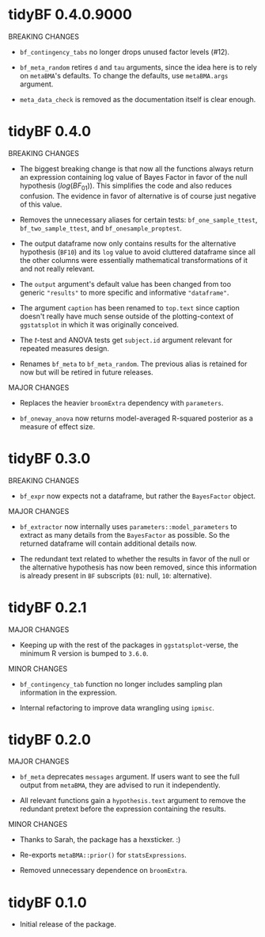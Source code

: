 # tidyBF 0.4.0.9000

BREAKING CHANGES

  - `bf_contingency_tabs` no longer drops unused factor levels (#12).

  - `bf_meta_random` retires `d` and `tau` arguments, since the idea here is to
    rely on `metaBMA`'s defaults. To change the defaults, use `metaBMA.args`
    argument.
    
  - `meta_data_check` is removed as the documentation itself is clear enough.

# tidyBF 0.4.0

BREAKING CHANGES

  - The biggest breaking change is that now all the functions always return an
    expression containing log value of Bayes Factor in favor of the null
    hypothesis ($log(BF_{01})$). This simplifies the code and also reduces
    confusion. The evidence in favor of alternative is of course just negative
    of this value.

  - Removes the unnecessary aliases for certain tests: `bf_one_sample_ttest`,
    `bf_two_sample_ttest`, and `bf_onesample_proptest`.

  - The output dataframe now only contains results for the alternative
    hypothesis (`BF10`) and its `log` value to avoid cluttered dataframe since
    all the other columns were essentially mathematical transformations of it
    and not really relevant.

  - The `output` argument's default value has been changed from too generic
    `"results"` to more specific and informative `"dataframe"`.

  - The argument `caption` has been renamed to `top.text` since caption doesn't
    really have much sense outside of the plotting-context of `ggstatsplot` in
    which it was originally conceived.

  - The *t*-test and ANOVA tests get `subject.id` argument relevant for repeated
    measures design.

  - Renames `bf_meta` to `bf_meta_random`. The previous alias is retained for
    now but will be retired in future releases.

MAJOR CHANGES

  - Replaces the heavier `broomExtra` dependency with `parameters`.

  - `bf_oneway_anova` now returns model-averaged R-squared posterior as a
    measure of effect size.

# tidyBF 0.3.0

BREAKING CHANGES

  - `bf_expr` now expects not a dataframe, but rather the `BayesFactor` object.

MAJOR CHANGES

  - `bf_extractor` now internally uses `parameters::model_parameters` to extract
    as many details from the `BayesFactor` as possible. So the returned
    dataframe will contain additional details now.

  - The redundant text related to whether the results in favor of the null or
    the alternative hypothesis has now been removed, since this information is
    already present in `BF` subscripts (`01`: null, `10`: alternative).

# tidyBF 0.2.1

MAJOR CHANGES

  - Keeping up with the rest of the packages in `ggstatsplot`-verse, the minimum
    R version is bumped to `3.6.0`.

MINOR CHANGES

  - `bf_contingency_tab` function no longer includes sampling plan information
    in the expression.

  - Internal refactoring to improve data wrangling using `ipmisc`.

# tidyBF 0.2.0

MAJOR CHANGES

  - `bf_meta` deprecates `messages` argument. If users want to see the full
    output from `metaBMA`, they are advised to run it independently.

  - All relevant functions gain a `hypothesis.text` argument to remove the
    redundant pretext before the expression containing the results.

MINOR CHANGES

  - Thanks to Sarah, the package has a hexsticker. :)

  - Re-exports `metaBMA::prior()` for `statsExpressions`.

  - Removed unnecessary dependence on `broomExtra`.

# tidyBF 0.1.0

  - Initial release of the package.

